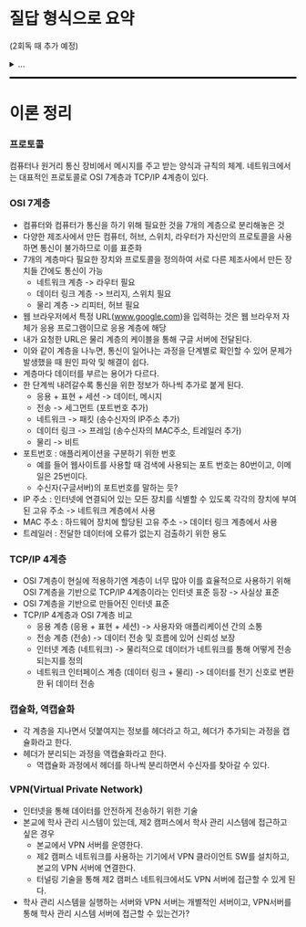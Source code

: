 # 질답 형식으로 요약
(2회독 때 추가 예정)
<details>
<summary>...</summary>

...
</details>

<hr style="height: 3px; background-color: black; border: none;">

# 이론 정리

### 프로토콜
컴퓨터나 원거리 통신 장비에서 메시지를 주고 받는 양식과 규칙의 체계. 
네트워크에서는 대표적인 프로토콜로 OSI 7계층과 TCP/IP 4계층이 있다.

### OSI 7계층
- 컴퓨터와 컴퓨터가 통신을 하기 위해 필요한 것을 7개의 계층으로 분리해놓은 것
- 다양한 제조사에서 만든 컴퓨터, 허브, 스위치, 라우터가 자신만의 프로토콜을 사용하면 통신이 불가하므로 이를 표준화
- 7개의 계층마다 필요한 장치와 프로토콜을 정의하여 서로 다른 제조사에서 만든 장치들 간에도 통신이 가능
  - 네트워크 계층 -> 라우터 필요
  - 데이터 링크 계층 -> 브리지, 스위치 필요
  - 물리 계층 -> 리피터, 허브 필요
- 웹 브라우저에서 특정 URL(www.google.com)을 입력하는 것은 웹 브라우저 자체가 응용 프로그램이므로 응용 계층에 해당
- 내가 요청한 URL은 물리 계층의 케이블을 통해 구글 서버에 전달된다.
- 이와 같이 계층을 나누면, 통신이 일어나는 과정을 단계별로 확인할 수 있어 문제가 발생했을 때 원인 파악 및 해결이 쉽다.
- 계층마다 데이터를 부르는 용어가 다르다.
- 한 단계씩 내려갈수록 통신을 위한 정보가 하나씩 추가로 붙게 된다.
  - 응용 + 표현 + 세션 -> 데이터, 메시지
  - 전송 -> 세그먼트 (포트번호 추가)
  - 네트워크 -> 패킷 (송수신자의 IP주소 추가)
  - 데이터 링크 -> 프레임 (송수신자의 MAC주소, 트레일러 추가)
  - 물리 -> 비트
- 포트번호 : 애플리케이션을 구분하기 위한 번호
  - 예를 들어 웹사이트를 사용할 때 검색에 사용되는 포트 번호는 80번이고, 이메일은 25번이다.
  - 수신자(구글서버)의 포트번호를 말하는 듯?
- IP 주소 : 인터넷에 연결되어 있는 모든 장치를 식별할 수 있도록 각각의 장치에 부여된 고유 주소 -> 네트워크 계층에서 사용
- MAC 주소 : 하드웨어 장치에 할당된 고유 주소 -> 데이터 링크 계층에서 사용
- 트레일러 : 전달한 데이터에 오류가 없는지 검출하기 위한 용도

### TCP/IP 4계층
- OSI 7계층이 현실에 적용하기엔 계층이 너무 많아 이를 효율적으로 사용하기 위해 OSI 7계층을 기반으로 TCP/IP 4계층이라는 인터넷 표준 등장 -> 사실상 표준
- OSI 7계층을 기반으로 만들어진 인터넷 표준
- TCP/IP 4계층과 OSI 7계층 비교
  - 응용 계층 (응용 + 표현 + 세션) -> 사용자와 애플리케이션 간의 소통
  - 전송 계층 (전송) -> 데이터 전송 및 흐름에 있어 신뢰성 보장
  - 인터넷 계층 (네트워크) -> 물리적으로 데이터가 네트워크를 통해 어떻게 전송되는지를 정의
  - 네트워크 인터페이스 계층 (데이터 링크 + 물리) -> 데이터를 전기 신호로 변환한 뒤 데이터 전송

### 캡슐화, 역캡슐화
- 각 계층을 지나면서 덧붙여지는 정보를 헤더라고 하고, 헤더가 추가되는 과정을 캡슐화라고 한다.
- 헤더가 분리되는 과정을 역캡슐화라고 한다.
  - 역캡슐화 과정에서 헤더를 하나씩 분리하면서 수신자를 찾아갈 수 있다.

### VPN(Virtual Private Network)
- 인터넷을 통해 데이터를 안전하게 전송하기 위한 기술
- 본교에 학사 관리 시스템이 있는데, 제2 캠퍼스에서 학사 관리 시스템에 접근하고 싶은 경우
  - 본교에서 VPN 서버를 운영한다.
  - 제2 캠퍼스 네트워크를 사용하는 기기에서 VPN 클라이언트 SW를 설치하고, 본교의 VPN 서버에 연결한다.
  - 터널링 기술을 통해 제2 캠퍼스 네트워크에서도 VPN 서버에 접근할 수 있게 된다.
- 학사 관리 시스템을 실행하는 서버와 VPN 서버는 개별적인 서버이고, VPN서버를 통해 학사 관리 시스템 서버에 접근할 수 있는건가?

